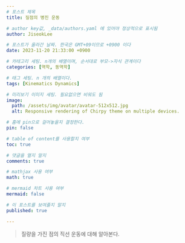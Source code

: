 ```yaml
---
# 포스트 제목
title: 질점의 병진 운동

# author key값, _data/authors.yaml 에 있어야 정상적으로 표시됨
author: JiseokLee

# 포스트가 올라간 날짜. 한국은 GMT+09이므로 +0900 이다
date: 2023-11-20 21:33:00 +0900 

# 카테고리 세팅. n개의 배열이며, 순서대로 부모->자식 관계이다
categories: [역학, 동역학]

# 태그 세팅. n 개의 배열이다.
tags: [Kinematics Dynamics]

# 미리보기 이미지 세팅. 필요없으면 비워도 됨
image:
  path: /assets/img/avatar/avatar-512x512.jpg
  alt: Responsive rendering of Chirpy theme on multiple devices.

# 홈에 pin으로 걸어놓을지 결정한다.
pin: false

# table of content를 사용할지 여부
toc: true

# 댓글을 열지 말지
comments: true

# mathjax 사용 여부
math: true

# mermaid 차트 사용 여부
mermaid: false

# 이 포스트를 보여줄지 말지
published: true

---
```


> 질량을 가진 점의 직선 운동에 대해 알아본다. 


